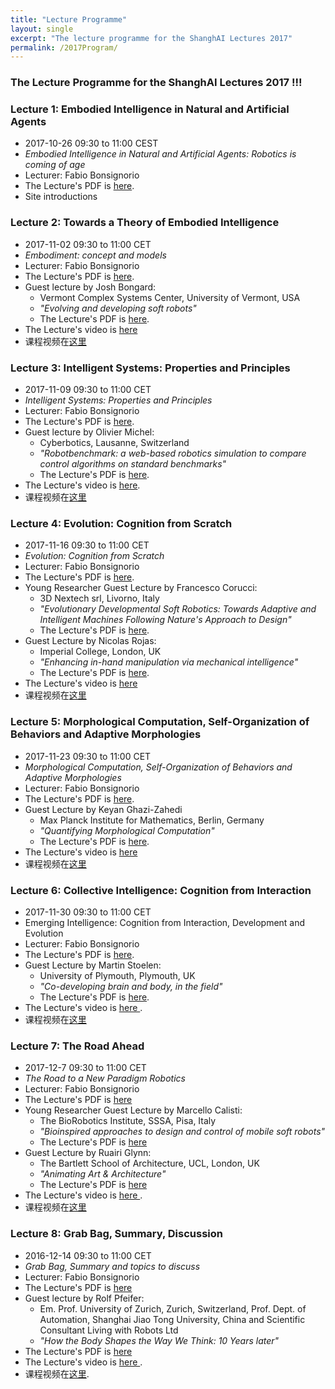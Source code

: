 ```yaml
---
title: "Lecture Programme"
layout: single
excerpt: "The lecture programme for the ShanghAI Lectures 2017"
permalink: /2017Program/
---
```


### The Lecture Programme for the ShanghAI Lectures 2017 !!! 


### Lecture 1: Embodied Intelligence in Natural and Artificial Agents
* 2017-10-26  09:30 to 11:00 CEST 
* *Embodied Intelligence in Natural and Artificial Agents: Robotics is coming of age* 
* Lecturer: Fabio Bonsignorio
* The Lecture's PDF is [here](https://shanghai-lectures.github.io/slides/Lecture1_2017Oct26IntroPDF.pdf).
* Site introductions 

### Lecture 2: Towards a Theory of Embodied Intelligence
* 2017-11-02 09:30 to 11:00 CET 
* *Embodiment: concept and models* 
* Lecturer: Fabio Bonsignorio
* The Lecture's PDF is [here](https://shanghai-lectures.github.io/slides/Lecture2_2017Nov2EmbodimentPDF.pdf).
* Guest lecture by Josh Bongard: 
  * Vermont Complex Systems Center, University of Vermont, USA
  * *"Evolving and developing soft robots"*
  * The Lecture's PDF is [here](https://shanghai-lectures.github.io/slides/JoshBongard2017Nov2EvoDeSoRoPDF.pdf).
* The Lecture's video is <a href="https://youtu.be/PheEp1pkdlg" target="_blank">  here </a>
* 课程视频在[这里](https://v.youku.com/v_show/id_XMzI0MzMxNzU1Mg==.html?spm=a2hzp.8244740.0.0)

### Lecture 3: Intelligent Systems: Properties and Principles
* 2017-11-09 09:30 to 11:00 CET 
* *Intelligent Systems: Properties and Principles* 
* Lecturer: Fabio Bonsignorio
* The Lecture's PDF is [here]( https://shanghai-lectures.github.io/slides/Lecture3_2017Nov9PrinciplesPDF.pdf ).
* Guest lecture by Olivier Michel:
  * Cyberbotics, Lausanne, Switzerland
  * *"Robotbenchmark: a web-based robotics simulation to compare control algorithms on standard benchmarks"*
  * The Lecture's PDF is [here](https://shanghai-lectures.github.io/slides/OlivierMichel2017Nov9RobotBenchPDF.pdf).
* The Lecture's video is [here](https://www.youtube.com/watch?v=iyK05nP3InA&t=2s).
* 课程视频在[这里](http://v.youku.com/v_show/id_XMzIzMTY3NzA0MA==.html?spm=a2h0j.8191423.module_basic_relation.5~5!2~5~5!5~5!2~1~3~A)

### Lecture 4: Evolution: Cognition from Scratch
* 2017-11-16 09:30 to 11:00 CET 
* *Evolution: Cognition from Scratch* 
* Lecturer: Fabio Bonsignorio
* The Lecture's PDF is [here](https://shanghai-lectures.github.io/slides/Lecture4_2017Nov16EvolutionCognitionFromScratchPDF.pdf).
* Young Researcher Guest Lecture by Francesco Corucci:
  * 3D Nextech srl, Livorno, Italy
  * *"Evolutionary Developmental Soft Robotics: Towards Adaptive and Intelligent Machines Following Nature's Approach to Design"* 
   * The Lecture's PDF is [here](https://shanghai-lectures.github.io/slides/2017-11-16_CorucciShanghAI_Lecture.pdf).
* Guest Lecture by Nicolas Rojas:
  * Imperial College, London, UK
  * *"Enhancing in-hand manipulation via mechanical intelligence"* 
  * The Lecture's PDF is [here](https://shanghai-lectures.github.io/Nicolas_Rojas_ShanghAI_Lectures_2017.pdf).
* The Lecture's video is <a href="https://youtu.be/CLamfKjrCjc" target="_blank">  here </a>
* 课程视频在[这里](http://v.youku.com/v_show/id_XMzIzMTY3Nzk0OA==.html?spm=a2h0j.8191423.module_basic_relation.5~5!2~5~5!4~5!2~1~3~A)

### Lecture 5: Morphological Computation, Self-Organization of Behaviors and Adaptive Morphologies
* 2017-11-23 09:30 to 11:00 CET
* *Morphological Computation, Self-Organization of Behaviors and Adaptive Morphologies* 
* Lecturer: Fabio Bonsignorio
* The Lecture's PDF is [here](https://shanghai-lectures.github.io/slides/Lecture5_2017Nov23McPDF.pdf).
* Guest Lecture by Keyan Ghazi-Zahedi
  * Max Planck Institute for Mathematics, Berlin, Germany
  * *"Quantifying Morphological Computation"*
  * The Lecture's PDF is [here](https://shanghai-lectures.github.io/slides/Keyan_Ghazi_Zahedi2017Nov23QMC.pdf).
* The Lecture's video is <a href="https://youtu.be/dn9IHjY46rE" target="_blank">  here </a>
* 课程视频在[这里](http://v.youku.com/v_show/id_XMzIzMTY4MDMyMA==.html?spm=a2h0j.8191423.module_basic_relation.5~5!2~5~5!3~5!2~1~3~A)

### Lecture 6: Collective Intelligence: Cognition from Interaction
* 2017-11-30 09:30 to 11:00 CET 
* Emerging Intelligence: Cognition from Interaction, Development and Evolution 
* Lecturer: Fabio Bonsignorio
* The Lecture's PDF is [here](https://shanghai-lectures.github.io/slides/Lecture6_2017Nov30EmergingPDF.pdf).
* Guest Lecture by Martin Stoelen:
  * University of Plymouth, Plymouth, UK
  * *"Co-developing brain and body, in the field"* 
  * The Lecture's PDF is [here](https://shanghai-lectures.github.io/slides/shail_nov2017_Martin_F_Stoelen.pdf).
 * The Lecture's video is <a href="https://youtu.be/IluQv4EueDY" target="_blank">  here </a>.
 * 课程视频在[这里](http://v.youku.com/v_show/id_XMzIzMTcxMDk3Ng==.html?spm=a2h0j.8191423.module_basic_relation.5~5!2~5~5!5~5!2~1~3~A)
  
### Lecture 7: The Road Ahead
* 2017-12-7  09:30 to 11:00 CET
* *The Road to a New Paradigm Robotics* 
* Lecturer: Fabio Bonsignorio
* The Lecture's PDF is [here](https://shanghai-lectures.github.io/slides/Lecture7_2017Dec7TheRoadAheadPDF.pdf )
* Young Researcher Guest Lecture by Marcello Calisti:
  * The BioRobotics Institute, SSSA, Pisa, Italy
  * *"Bioinspired approaches to design and control of mobile soft robots"* 
  * The Lecture's PDF is [here](https://shanghai-lectures.github.io/slides/Calisti_ShangAI_Lecture_vSHORT.pdf)
* Guest Lecture by Ruairi Glynn:
  * The Bartlett School of Architecture, UCL, London, UK
  * *"Animating Art & Architecture"* 
  * The Lecture's PDF is [here](https://shanghai-lectures.github.io/slides/shanghAI_lecture_ruairi_glynn.pdf) 
* The Lecture's video is <a href="https://youtu.be/pKRFItObxjY" target="_blank">  here </a>. 
* 课程视频在[这里](https://v.youku.com/v_show/id_XMzIzMTQ3NDQ2NA==.html?spm=a2hzp.8244740.0.0)
  
### Lecture  8: Grab Bag, Summary, Discussion
* 2016-12-14 09:30 to 11:00 CET
* *Grab Bag, Summary and topics to discuss* 
* Lecturer: Fabio Bonsignorio
* The Lecture's PDF is [here](https://shanghai-lectures.github.io/slides/Lecture8_2017Dec14GrabbagPDF_compressed.pdf)
* Guest lecture by Rolf Pfeifer:
  * Em. Prof. University of Zurich, Zurich, Switzerland, Prof.
Dept. of Automation, Shanghai Jiao Tong University, China and Scientific Consultant
Living with Robots Ltd
  * *"How the Body Shapes the Way We Think: 10 Years later"* 
* The Lecture's PDF is [here](https://shanghai-lectures.github.io/slides/RolfPfeifer2017Dec14HBS10yslaterSmall.pdf)
* The Lecture's video is <a href="https://youtu.be/c8zt257Nu4c" target="_blank">  here </a>. 
* 课程视频在[这里](https://v.youku.com/v_show/id_XMzIzNzAyNTQyNA==.html?spm=a2hzp.8244740.0.0).
